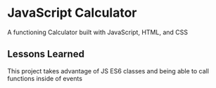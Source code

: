 # JavaScript Calculator

A functioning Calculator built with JavaScript, HTML, and CSS

## Lessons Learned

This project takes advantage of JS ES6 classes and being able to call functions inside of events